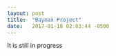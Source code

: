 ```yaml
---
layout: post
title:  "Baymax Project"
date:   2017-01-18 02:03:44 -0500
---
```

It is still in progress
